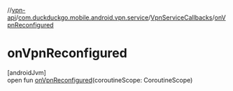 //[vpn-api](../../../index.md)/[com.duckduckgo.mobile.android.vpn.service](../index.md)/[VpnServiceCallbacks](index.md)/[onVpnReconfigured](on-vpn-reconfigured.md)

# onVpnReconfigured

[androidJvm]\
open fun [onVpnReconfigured](on-vpn-reconfigured.md)(coroutineScope: CoroutineScope)
